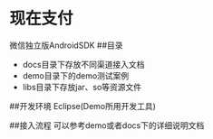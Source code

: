
# 现在支付
微信独立版AndroidSDK 
##目录
- docs目录下存放不同渠道接入文档
- demo目录下的demo测试案例
- libs目录下存放jar、so等资源文件

##开发环境
Eclipse(Demo所用开发工具)  

##接入流程
可以参考demo或者docs下的详细说明文档

